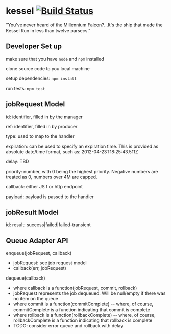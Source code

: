 # kessel [![Build Status](https://travis-ci.org/jasonray/kessel.svg?branch=master)](https://travis-ci.org/jasonray/kessel)

"You've never heard of the Millennium Falcon?…It's the ship that made the Kessel Run in less than twelve parsecs."


Developer Set up
----------------
make sure that you have `node` and `npm` installed

clone source code to you local machine

setup dependencies: `npm install`

run tests: `npm test`



jobRequest Model
----------------
id: identifier, filled in by the manager

ref: identifier, filled in by producer

type: used to map to the handler

expiration: can be used to specify an expiration time.  This is provided as absolute date/time format, such as: 2012-04-23T18:25:43.511Z

delay: TBD

priority: number, with 0 being the highest priority.  Negative numbers are treated as 0, numbers over 4M are capped.

callback: either JS f or http endpoint

payload: payload is passed to the handler

jobResult Model
---------------
id: 
result: success|failed|failed-transient


Queue Adapter API
-----------------
enqueue(jobRequest, callback)
- jobRequest: see job request model
- callback(err, jobRequest)

dequeue(callback)
- where callback is a function(jobRequest, commit, rollback)
- jobRequest represents the job dequeued.  Will be null/empty if there was no item on the queue
- where commit is a function(commitComplete)
-- where, of course, commitComplete is a function indicating that commit is complete
- where rollback is a function(rollbackComplete)
-- where, of course, rollbackComplete is a function indicating that rollback is complete
- TODO: consider error queue and rollback with delay
